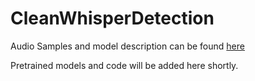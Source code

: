 # CleanWhisperDetection

Audio Samples and model description can be found [here](https://perezpoz.github.io/cwad)

Pretrained models and code will be added here shortly.
